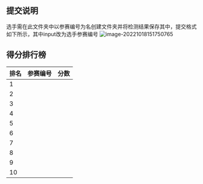 ## 提交说明

选手需在此文件夹中以参赛编号为名创建文件夹并将检测结果保存其中，提交格式如下所示，其中input改为选手参赛编号
![image-20221018151750765](https://user-images.githubusercontent.com/69101221/196369534-511fb2f1-499d-4563-ad26-47bfb904e68c.png)

## 得分排行榜

| 排名 | 参赛编号 | 分数 |
| ---- | -------- | ---- |
| 1    |          |      |
| 2    |          |      |
| 3    |          |      |
| 4    |          |      |
| 5    |          |      |
| 6    |          |      |
| 7    |          |      |
| 8    |          |      |
| 9    |          |      |
| 10   |          |      |



